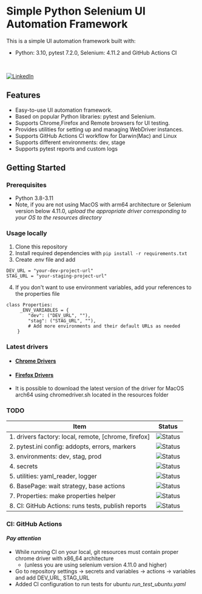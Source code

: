 # Simple Python Selenium UI Automation Framework

This is a simple UI automation framework built with:
- Python: 3.10, pytest 7.2.0, Selenium: 4.11.2 and GitHub Actions CI
<br>

[![LinkedIn](https://img.shields.io/badge/LinkedIn-Connect-blue)](https://www.linkedin.com/in/dmytro-berezovskyi/)



## Features

- Easy-to-use UI automation framework.
- Based on popular Python libraries: pytest and Selenium.
- Supports Chrome,Firefox and Remote browsers for UI testing.
- Provides utilities for setting up and managing WebDriver instances.
- Supports GitHub Actions CI workflow for Darwin(Mac) and Linux
- Supports different environments: dev, stage
- Supports pytest reports and custom logs

## Getting Started

### Prerequisites

- Python 3.8-3.11
- Note, if you are not using MacOS with arm64 architecture or Selenium version below 4.11.0, 
*upload the appropriate driver corresponding to your OS to the resources directory*

### Usage locally

1. Clone this repository
2. Install required dependencies with
```pip install -r requirements.txt```
3. Create .env file and add 
```
DEV_URL = "your-dev-project-url"
STAG_URL = "your-staging-project-url"
```
4. If you don't want to use environment variables, add your references to the properties file
```
class Properties:
     _ENV_VARIABLES = {
        "dev": ("DEV_URL", ""),
        "stag": ("STAG_URL", ""),
        # Add more environments and their default URLs as needed
    }
```

### Latest drivers
- #### [Chrome Drivers](https://googlechromelabs.github.io/chrome-for-testing/#stable)
- #### [Firefox Drivers](https://github.com/mozilla/geckodriver)
- It is possible to download the latest version of the driver for MacOS arch64 using chromedriver.sh located in the resources folder


### TODO

| Item                                                 | Status                                                   |
|------------------------------------------------------|----------------------------------------------------------|
| 1. drivers factory: local, remote, [chrome, firefox] | ![Status](https://img.shields.io/badge/DONE-brightgreen)      |
| 2. pytest.ini config: addopts, errors, markers       | ![Status](https://img.shields.io/badge/DONE-brightgreen)      |
| 3. environments: dev, stag, prod                     | ![Status](https://img.shields.io/badge/DONE-brightgreen)      |
| 4. secrets                                           | ![Status](https://img.shields.io/badge/TODO-yellow)      |
| 5. utilities: yaml_reader, logger                    | ![Status](https://img.shields.io/badge/DONE-brightgreen)      |
| 6. BasePage: wait strategy, base actions             | ![Status](https://img.shields.io/badge/DONE-brightgreen) |
| 7. Properties: make properties helper                | ![Status](https://img.shields.io/badge/DONE-brightgreen) |
| 8. CI: GitHub Actions: runs tests, publish reports   | ![Status](https://img.shields.io/badge/DONE-brightgreen)      |

### CI: GitHub Actions
#### *Pay attention*
 - While running CI on your local, git resources must contain proper chrome driver with x86_64 architecture 
   - (unless you are using selenium version 4.11.0 and higher)
 - Go to repository settings -> secrets and variables -> actions -> variables and add DEV_URL, STAG_URL
 - Added CI configuration to run tests for ubuntu *run_test_ubuntu.yaml*
 